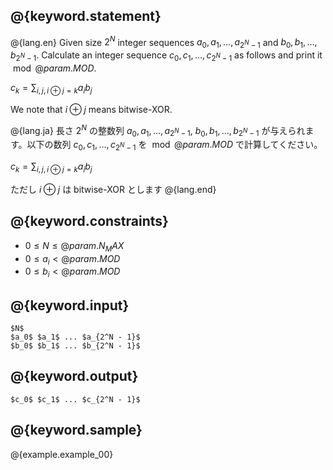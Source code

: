 ## @{keyword.statement}

@{lang.en}
Given size $2^N$ integer sequences $a_0, a_1, \dots, a_{2^N - 1}$ and $b_0, b_1, \dots, b_{2^N - 1}$. Calculate an integer sequence $c_0, c_1, \dots, c_{2^N - 1}$ as follows and print it $\bmod @{param.MOD}$.

$c_k = \sum_{i, j, i \oplus j = k} a_i b_j$

We note that $i \oplus j$ means bitwise-XOR.

@{lang.ja}
長さ $2^N$ の整数列 $a_0, a_1, \dots, a_{2^N - 1}$, $b_0, b_1, \dots, b_{2^N - 1}$ が与えられます。以下の数列 $c_0, c_1, \dots, c_{2^N - 1}$ を $\bmod @{param.MOD}$ で計算してください。

$c_k = \sum_{i, j, i \oplus j = k} a_i b_j$

ただし $i \oplus j$ は bitwise-XOR とします
@{lang.end}


## @{keyword.constraints}

- $0 \leq N \leq @{param.N_MAX}$
- $0 \leq a_i < @{param.MOD}$
- $0 \leq b_i < @{param.MOD}$


## @{keyword.input}

```
$N$
$a_0$ $a_1$ ... $a_{2^N - 1}$
$b_0$ $b_1$ ... $b_{2^N - 1}$
```

## @{keyword.output}

```
$c_0$ $c_1$ ... $c_{2^N - 1}$
```

## @{keyword.sample}

@{example.example_00}
